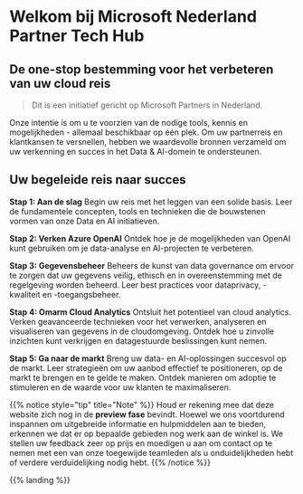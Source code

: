 # Welkom bij Microsoft Nederland Partner Tech Hub

## De one-stop bestemming voor het verbeteren van uw cloud reis

> Dit is een initiatief gericht op Microsoft Partners in Nederland.

Onze intentie is om u te voorzien van de nodige tools, kennis en mogelijkheden - allemaal beschikbaar op één plek.
Om uw partnerreis en klantkansen te versnellen, hebben we waardevolle bronnen verzameld om uw verkenning en succes in het Data & AI-domein te ondersteunen.

## Uw begeleide reis naar succes

**Stap 1: Aan de slag**
Begin uw reis met het leggen van een solide basis. Leer de fundamentele concepten, tools en technieken die de bouwstenen vormen van onze Data en AI initiatieven.

**Stap 2: Verken Azure OpenAI**
Ontdek hoe je de mogelijkheden van OpenAI kunt gebruiken om je data-analyse en AI-projecten te verbeteren.

**Stap 3: Gegevensbeheer**
Beheers de kunst van data governance om ervoor te zorgen dat uw gegevens veilig, ethisch en in overeenstemming met de regelgeving worden beheerd. Leer best practices voor dataprivacy, -kwaliteit en -toegangsbeheer.

**Stap 4: Omarm Cloud Analytics**
Ontsluit het potentieel van cloud analytics. Verken geavanceerde technieken voor het verwerken, analyseren en visualiseren van gegevens in de cloudomgeving. Ontdek hoe u zinvolle inzichten kunt verkrijgen en datagestuurde beslissingen kunt nemen.

**Stap 5: Ga naar de markt**
Breng uw data- en AI-oplossingen succesvol op de markt. Leer strategieën om uw aanbod effectief te positioneren, op de markt te brengen en te gelde te maken. Ontdek manieren om adoptie te stimuleren en de waarde voor uw klanten te maximaliseren.

{{% notice style="tip" title="Note" %}}
Houd er rekening mee dat deze website zich nog in de **preview fase** bevindt. Hoewel we ons voortdurend inspannen om uitgebreide informatie en hulpmiddelen aan te bieden, erkennen we dat er op bepaalde gebieden nog werk aan de winkel is.
We stellen uw feedback zeer op prijs en moedigen u aan om contact op te nemen met een van onze toegewijde teamleden als u onduidelijkheden hebt of verdere verduidelijking nodig hebt.
{{% /notice %}}

{{% landing %}}
